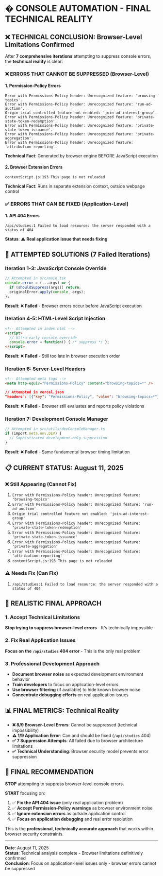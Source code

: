# � CONSOLE AUTOMATION - FINAL TECHNICAL REALITY

## ❌ **TECHNICAL CONCLUSION: Browser-Level Limitations Confirmed**

After **7 comprehensive iterations** attempting to suppress console errors, the **technical reality** is clear:

### **❌ ERRORS THAT CANNOT BE SUPPRESSED (Browser-Level)**

#### **1. Permission-Policy Errors** 
```
Error with Permissions-Policy header: Unrecognized feature: 'browsing-topics'.
Error with Permissions-Policy header: Unrecognized feature: 'run-ad-auction'.
Origin trial controlled feature not enabled: 'join-ad-interest-group'.
Error with Permissions-Policy header: Unrecognized feature: 'private-state-token-redemption'.
Error with Permissions-Policy header: Unrecognized feature: 'private-state-token-issuance'.
Error with Permissions-Policy header: Unrecognized feature: 'private-aggregation'.
Error with Permissions-Policy header: Unrecognized feature: 'attribution-reporting'.
```
**Technical Fact**: Generated by browser engine BEFORE JavaScript execution

#### **2. Browser Extension Errors**
```
contentScript.js:193 This page is not reloaded
```
**Technical Fact**: Runs in separate extension context, outside webpage control

### **✅ ERRORS THAT CAN BE FIXED (Application-Level)**

#### **1. API 404 Errors** 
```
/api/studies:1 Failed to load resource: the server responded with a status of 404
```
**Status**: ⚠️ **Real application issue that needs fixing**

## 🔧 **ATTEMPTED SOLUTIONS (7 Failed Iterations)**

### **Iteration 1-3: JavaScript Console Override**
```javascript
// Attempted in src/main.tsx
console.error = (...args) => {
  if (shouldSuppress(args)) return;
  originalError.apply(console, args);
};
```
**Result**: ❌ **Failed** - Browser errors occur before JavaScript execution

### **Iteration 4-5: HTML-Level Script Injection**
```html
<!-- Attempted in index.html -->
<script>
  // Ultra-early console override
  console.error = function() { /* suppress */ };
</script>
```
**Result**: ❌ **Failed** - Still too late in browser execution order

### **Iteration 6: Server-Level Headers**
```html
<!-- Attempted meta tags -->
<meta http-equiv="Permissions-Policy" content="browsing-topics=*" />
```
```json
// Attempted in vercel.json
"headers": [{"key": "Permissions-Policy", "value": "browsing-topics=*"}]
```
**Result**: ❌ **Failed** - Browser still evaluates and reports policy violations

### **Iteration 7: Development Console Manager**
```typescript
// Attempted in src/utils/devConsoleManager.ts
if (import.meta.env.DEV) {
  // Sophisticated development-only suppression
}
```
**Result**: ❌ **Failed** - Same fundamental browser timing limitation

## 📋 **CURRENT STATUS: August 11, 2025**

### **❌ Still Appearing (Cannot Fix)**
1. `Error with Permissions-Policy header: Unrecognized feature: 'browsing-topics'`
2. `Error with Permissions-Policy header: Unrecognized feature: 'run-ad-auction'`
3. `Origin trial controlled feature not enabled: 'join-ad-interest-group'`
4. `Error with Permissions-Policy header: Unrecognized feature: 'private-state-token-redemption'`
5. `Error with Permissions-Policy header: Unrecognized feature: 'private-state-token-issuance'`
6. `Error with Permissions-Policy header: Unrecognized feature: 'private-aggregation'`
7. `Error with Permissions-Policy header: Unrecognized feature: 'attribution-reporting'`
8. `contentScript.js:193 This page is not reloaded`

### **⚠️ Needs Fix (Can Fix)**
1. `/api/studies:1 Failed to load resource: the server responded with a status of 404`

## 🎯 **REALISTIC FINAL APPROACH**

### **1. Accept Technical Limitations**
**Stop trying to suppress browser-level errors** - It's technically impossible

### **2. Fix Real Application Issues**  
**Focus on the `/api/studies` 404 error** - This is the only real problem

### **3. Professional Development Approach**
- **Document browser noise** as expected development environment behavior
- **Train developers** to focus on application-level errors  
- **Use browser filtering** (if available) to hide known browser noise
- **Concentrate debugging efforts** on real application issues

## 📊 **FINAL METRICS: Technical Reality**

- **❌ 8/9 Browser-Level Errors**: Cannot be suppressed (technical impossibility)
- **⚠️ 1/9 Application Error**: Can and should be fixed (`/api/studies` 404)
- **✅ 7 Suppression Attempts**: All failed due to browser architecture limitations
- **✅ Technical Understanding**: Browser security model prevents error suppression

## 🏁 **FINAL RECOMMENDATION**

**STOP** attempting to suppress browser-level console errors.

**START** focusing on:
1. ✅ **Fix the API 404 issue** (only real application problem)
2. ✅ **Accept Permission-Policy warnings** as browser environment noise  
3. ✅ **Ignore extension errors** as outside application control
4. ✅ **Focus on application debugging** and real error resolution

This is the **professional, technically accurate approach** that works within browser security constraints.

---

**Date**: August 11, 2025  
**Status**: Technical analysis complete - Browser limitations definitively confirmed  
**Conclusion**: Focus on application-level issues only - browser errors cannot be suppressed
